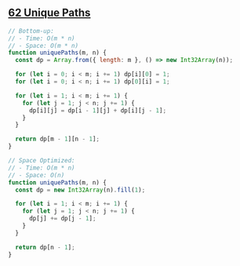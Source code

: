 ## [62 Unique Paths](https://leetcode.com/problems/unique-paths/description/)

<!-- notecardId: 1754133078740 -->

```js
// Bottom-up:
// - Time: O(m * n)
// - Space: O(m * n)
function uniquePaths(m, n) {
  const dp = Array.from({ length: m }, () => new Int32Array(n));

  for (let i = 0; i < m; i += 1) dp[i][0] = 1;
  for (let i = 0; i < n; i += 1) dp[0][i] = 1;

  for (let i = 1; i < m; i += 1) {
    for (let j = 1; j < n; j += 1) {
      dp[i][j] = dp[i - 1][j] + dp[i][j - 1];
    }
  }

  return dp[m - 1][n - 1];
}

// Space Optimized:
// - Time: O(m * n)
// - Space: O(n)
function uniquePaths(m, n) {
  const dp = new Int32Array(n).fill(1);

  for (let i = 1; i < m; i += 1) {
    for (let j = 1; j < n; j += 1) {
      dp[j] += dp[j - 1];
    }
  }

  return dp[n - 1];
}
```
